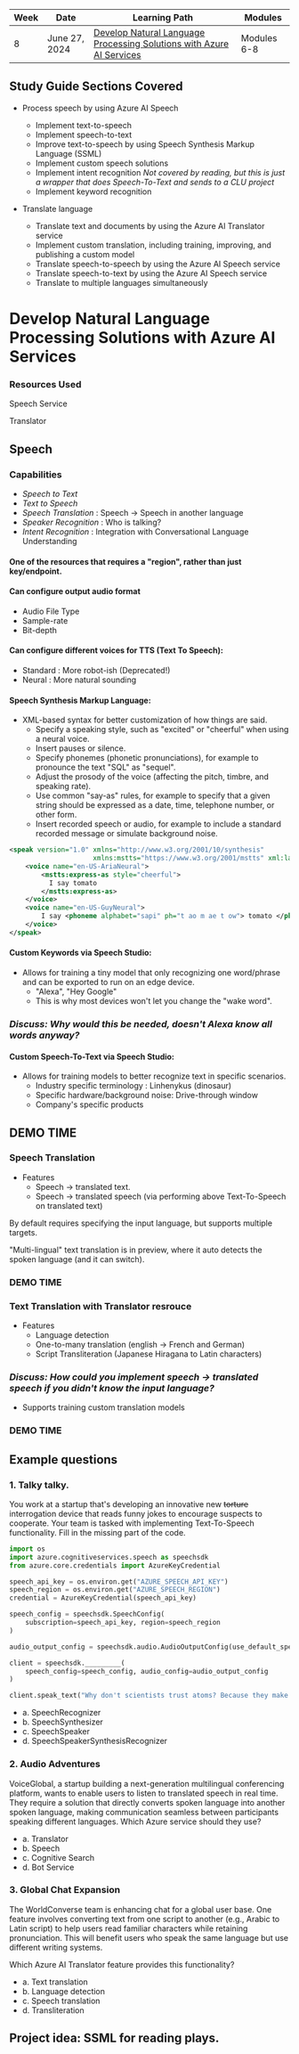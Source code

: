 | Week | Date         | Learning Path                                                                                                                                                                               | Modules                         |
|------|--------------|---------------------------------------------------------------------------------------------------------------------------------------------------------------------------------------------|---------------------------------|
| 8    | June 27, 2024| [Develop Natural Language Processing Solutions with Azure AI Services](https://learn.microsoft.com/en-us/training/paths/develop-language-solutions-azure-ai/)                                | Modules 6-8                     |

## Study Guide Sections Covered
* Process speech by using Azure AI Speech
    - Implement text-to-speech
    - Implement speech-to-text
    - Improve text-to-speech by using Speech Synthesis Markup Language (SSML)
    - Implement custom speech solutions
    - Implement intent recognition *_Not covered by reading, but this is just a wrapper that does Speech-To-Text and sends to a CLU project_*
    - Implement keyword recognition

* Translate language
    - Translate text and documents by using the Azure AI Translator service
    - Implement custom translation, including training, improving, and publishing a custom model
    - Translate speech-to-speech by using the Azure AI Speech service
    - Translate speech-to-text by using the Azure AI Speech service
    - Translate to multiple languages simultaneously

# Develop Natural Language Processing Solutions with Azure AI Services

### Resources Used

Speech Service

Translator

## Speech

### Capabilities
 - *Speech to Text*
 - *Text to Speech*
 - *Speech Translation* : Speech -> Speech in another language
 - *Speaker Recognition* : Who is talking?
 - *Intent Recognition* : Integration with Conversational Language Understanding

#### One of the resources that requires a "region", rather than just key/endpoint.

#### Can configure output audio format
 - Audio File Type
 - Sample-rate
 - Bit-depth

#### Can configure different voices for TTS (Text To Speech):
 - Standard : More robot-ish (Deprecated!)
 - Neural : More natural sounding

#### Speech Synthesis Markup Language:
* XML-based syntax for better customization of how things are said.
    - Specify a speaking style, such as "excited" or "cheerful" when using a neural voice.
    - Insert pauses or silence.
    - Specify phonemes (phonetic pronunciations), for example to pronounce the text "SQL" as "sequel".
    - Adjust the prosody of the voice (affecting the pitch, timbre, and speaking rate).
    - Use common "say-as" rules, for example to specify that a given string should be expressed as a date, time, telephone number, or other form.
    - Insert recorded speech or audio, for example to include a standard recorded message or simulate background noise.

```xml
<speak version="1.0" xmlns="http://www.w3.org/2001/10/synthesis" 
                     xmlns:mstts="https://www.w3.org/2001/mstts" xml:lang="en-US"> 
    <voice name="en-US-AriaNeural"> 
        <mstts:express-as style="cheerful"> 
          I say tomato 
        </mstts:express-as> 
    </voice> 
    <voice name="en-US-GuyNeural"> 
        I say <phoneme alphabet="sapi" ph="t ao m ae t ow"> tomato </phoneme>. 
    </voice> 
</speak>
```

#### Custom Keywords via Speech Studio:
 * Allows for training a tiny model that only recognizing one word/phrase and can be exported to run on an edge device.
    - "Alexa", "Hey Google"
    - This is why most devices won't let you change the "wake word".

### _Discuss: Why would this be needed, doesn't Alexa know all words anyway?_

#### Custom Speech-To-Text via Speech Studio:
 * Allows for training models to better recognize text in specific scenarios.
    - Industry specific terminology : Linhenykus (dinosaur)
    - Specific hardware/background noise: Drive-through window
    - Company's specific products


## DEMO TIME

### Speech Translation

* Features
    - Speech -> translated text.
    - Speech -> translated speech (via performing above Text-To-Speech on translated text)

By default requires specifying the input language, but supports multiple targets.

"Multi-lingual" text translation is in preview, where it auto detects the spoken language (and it can switch).



### DEMO TIME

### Text Translation with Translator resrouce

* Features
    - Language detection
    - One-to-many translation (english -> French and German)
    - Script Transliteration (Japanese Hiragana to Latin characters)

 ### _Discuss: How could you implement speech -> translated speech if you didn't know the input language?_

* Supports training custom translation models

### DEMO TIME

## Example questions

### 1. Talky talky.
You work at a startup that's developing an innovative new ~~torture~~ interrogation device that reads funny jokes to encourage suspects to cooperate. Your team is tasked with implementing Text-To-Speech functionality. Fill in the missing part of the code.

```python
import os 
import azure.cognitiveservices.speech as speechsdk
from azure.core.credentials import AzureKeyCredential

speech_api_key = os.environ.get("AZURE_SPEECH_API_KEY")
speech_region = os.environ.get("AZURE_SPEECH_REGION") 
credential = AzureKeyCredential(speech_api_key)

speech_config = speechsdk.SpeechConfig(
    subscription=speech_api_key, region=speech_region
)

audio_output_config = speechsdk.audio.AudioOutputConfig(use_default_speaker=True)

client = speechsdk._________(
    speech_config=speech_config, audio_config=audio_output_config
)

client.speak_text("Why don't scientists trust atoms? Because they make up everything.")
```

- a. SpeechRecognizer
- b. SpeechSynthesizer
- c. SpeechSpeaker
- d. SpeechSpeakerSynthesisRecognizer


### 2. Audio Adventures
VoiceGlobal, a startup building a next-generation multilingual conferencing platform, wants to enable users to listen to translated speech in real time. They require a solution that directly converts spoken language into another spoken language, making communication seamless between participants speaking different languages. Which Azure service should they use?

- a. Translator
- b. Speech
- c. Cognitive Search
- d. Bot Service

### 3. Global Chat Expansion
The WorldConverse team is enhancing chat for a global user base. One feature involves converting text from one script to another (e.g., Arabic to Latin script) to help users read familiar characters while retaining pronunciation. This will benefit users who speak the same language but use different writing systems.

Which Azure AI Translator feature provides this functionality?

- a. Text translation
- b. Language detection
- c. Speech translation
- d. Transliteration

## Project idea: SSML for reading plays.